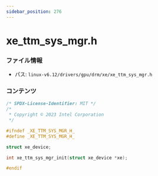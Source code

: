 ```yaml
---
sidebar_position: 276
---
```

# xe_ttm_sys_mgr.h

### ファイル情報

- パス: `linux-v6.12/drivers/gpu/drm/xe/xe_ttm_sys_mgr.h`

### コンテンツ

```h
/* SPDX-License-Identifier: MIT */
/*
 * Copyright © 2023 Intel Corporation
 */

#ifndef _XE_TTM_SYS_MGR_H_
#define _XE_TTM_SYS_MGR_H_

struct xe_device;

int xe_ttm_sys_mgr_init(struct xe_device *xe);

#endif

```

